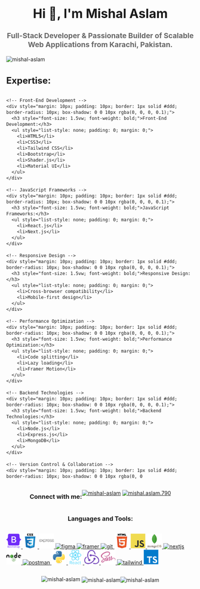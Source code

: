 <!-- Profile Header -->
<div align="center">
  <h1 style="font-size: 3.5vw; font-weight: bold;">Hi 👋, I'm Mishal Aslam</h1>
  <h3 style="font-size: 2vw; color: #666;">Full-Stack Developer & Passionate Builder of Scalable Web Applications from Karachi, Pakistan.</h3>
</div>

<!-- Profile Views -->
<p align="left">
  <img src="https://komarev.com/ghpvc/?username=mishal-aslam&label=Profile%20views&color=0e75b6&style=flat" alt="mishal-aslam" />
</p>

<!-- Expertise Section -->
<div style="margin-top: 20px;">
  <h1 style="font-size: 2.5vw; font-weight: bold;">Expertise:</h1>
  <div style="display: flex; flex-wrap: wrap; justify-content: center;">
    
    <!-- Front-End Development -->
    <div style="margin: 10px; padding: 10px; border: 1px solid #ddd; border-radius: 10px; box-shadow: 0 0 10px rgba(0, 0, 0, 0.1);">
      <h3 style="font-size: 1.5vw; font-weight: bold;">Front-End Development:</h3>
      <ul style="list-style: none; padding: 0; margin: 0;">
        <li>HTML5</li>
        <li>CSS3</li>
        <li>Tailwind CSS</li>
        <li>Bootstrap</li>
        <li>Shader.js</li>
        <li>Material UI</li>
      </ul>
    </div>
    
    <!-- JavaScript Frameworks -->
    <div style="margin: 10px; padding: 10px; border: 1px solid #ddd; border-radius: 10px; box-shadow: 0 0 10px rgba(0, 0, 0, 0.1);">
      <h3 style="font-size: 1.5vw; font-weight: bold;">JavaScript Frameworks:</h3>
      <ul style="list-style: none; padding: 0; margin: 0;">
        <li>React.js</li>
        <li>Next.js</li>
      </ul>
    </div>
    
    <!-- Responsive Design -->
    <div style="margin: 10px; padding: 10px; border: 1px solid #ddd; border-radius: 10px; box-shadow: 0 0 10px rgba(0, 0, 0, 0.1);">
      <h3 style="font-size: 1.5vw; font-weight: bold;">Responsive Design:</h3>
      <ul style="list-style: none; padding: 0; margin: 0;">
        <li>Cross-browser compatibility</li>
        <li>Mobile-first design</li>
      </ul>
    </div>
    
    <!-- Performance Optimization -->
    <div style="margin: 10px; padding: 10px; border: 1px solid #ddd; border-radius: 10px; box-shadow: 0 0 10px rgba(0, 0, 0, 0.1);">
      <h3 style="font-size: 1.5vw; font-weight: bold;">Performance Optimization:</h3>
      <ul style="list-style: none; padding: 0; margin: 0;">
        <li>Code splitting</li>
        <li>Lazy loading</li>
        <li>Framer Motion</li>
      </ul>
    </div>
    
    <!-- Backend Technologies -->
    <div style="margin: 10px; padding: 10px; border: 1px solid #ddd; border-radius: 10px; box-shadow: 0 0 10px rgba(0, 0, 0, 0.1);">
      <h3 style="font-size: 1.5vw; font-weight: bold;">Backend Technologies:</h3>
      <ul style="list-style: none; padding: 0; margin: 0;">
        <li>Node.js</li>
        <li>Express.js</li>
        <li>MongoDB</li>
      </ul>
    </div>
    
    <!-- Version Control & Collaboration -->
    <div style="margin: 10px; padding: 10px; border: 1px solid #ddd; border-radius: 10px; box-shadow: 0 0 10px rgba(0, 0

<h3 align="left">Connect with me:</h3>
<p align="left">
<a href="https://linkedin.com/in/mishal-aslam" target="blank"><img align="center" src="https://raw.githubusercontent.com/rahuldkjain/github-profile-readme-generator/master/src/images/icons/Social/linked-in-alt.svg" alt="mishal-aslam" height="30" width="40" /></a>
<a href="https://fb.com/mishal.aslam.790" target="blank"><img align="center" src="https://raw.githubusercontent.com/rahuldkjain/github-profile-readme-generator/master/src/images/icons/Social/facebook.svg" alt="mishal.aslam.790" height="30" width="40" /></a>
</p>

<h3 align="left">Languages and Tools:</h3>
<p align="left"> <a href="https://getbootstrap.com" target="_blank" rel="noreferrer"> <img src="https://raw.githubusercontent.com/devicons/devicon/master/icons/bootstrap/bootstrap-plain-wordmark.svg" alt="bootstrap" width="40" height="40"/> </a> <a href="https://www.w3schools.com/css/" target="_blank" rel="noreferrer"> <img src="https://raw.githubusercontent.com/devicons/devicon/master/icons/css3/css3-original-wordmark.svg" alt="css3" width="40" height="40"/> </a> <a href="https://expressjs.com" target="_blank" rel="noreferrer"> <img src="https://raw.githubusercontent.com/devicons/devicon/master/icons/express/express-original-wordmark.svg" alt="express" width="40" height="40"/> </a> <a href="https://www.figma.com/" target="_blank" rel="noreferrer"> <img src="https://www.vectorlogo.zone/logos/figma/figma-icon.svg" alt="figma" width="40" height="40"/> </a> <a href="https://www.framer.com/" target="_blank" rel="noreferrer"> <img src="https://www.vectorlogo.zone/logos/framer/framer-icon.svg" alt="framer" width="40" height="40"/> </a> <a href="https://git-scm.com/" target="_blank" rel="noreferrer"> <img src="https://www.vectorlogo.zone/logos/git-scm/git-scm-icon.svg" alt="git" width="40" height="40"/> </a> <a href="https://www.w3.org/html/" target="_blank" rel="noreferrer"> <img src="https://raw.githubusercontent.com/devicons/devicon/master/icons/html5/html5-original-wordmark.svg" alt="html5" width="40" height="40"/> </a> <a href="https://developer.mozilla.org/en-US/docs/Web/JavaScript" target="_blank" rel="noreferrer"> <img src="https://raw.githubusercontent.com/devicons/devicon/master/icons/javascript/javascript-original.svg" alt="javascript" width="40" height="40"/> </a> <a href="https://www.mongodb.com/" target="_blank" rel="noreferrer"> <img src="https://raw.githubusercontent.com/devicons/devicon/master/icons/mongodb/mongodb-original-wordmark.svg" alt="mongodb" width="40" height="40"/> </a> <a href="https://nextjs.org/" target="_blank" rel="noreferrer"> <img src="https://cdn.worldvectorlogo.com/logos/nextjs-2.svg" alt="nextjs" width="40" height="40"/> </a> <a href="https://nodejs.org" target="_blank" rel="noreferrer"> <img src="https://raw.githubusercontent.com/devicons/devicon/master/icons/nodejs/nodejs-original-wordmark.svg" alt="nodejs" width="40" height="40"/> </a> <a href="https://postman.com" target="_blank" rel="noreferrer"> <img src="https://www.vectorlogo.zone/logos/getpostman/getpostman-icon.svg" alt="postman" width="40" height="40"/> </a> <a href="https://www.python.org" target="_blank" rel="noreferrer"> <img src="https://raw.githubusercontent.com/devicons/devicon/master/icons/python/python-original.svg" alt="python" width="40" height="40"/> </a> <a href="https://reactjs.org/" target="_blank" rel="noreferrer"> <img src="https://raw.githubusercontent.com/devicons/devicon/master/icons/react/react-original-wordmark.svg" alt="react" width="40" height="40"/> </a> <a href="https://redux.js.org" target="_blank" rel="noreferrer"> <img src="https://raw.githubusercontent.com/devicons/devicon/master/icons/redux/redux-original.svg" alt="redux" width="40" height="40"/> </a> <a href="https://sass-lang.com" target="_blank" rel="noreferrer"> <img src="https://raw.githubusercontent.com/devicons/devicon/master/icons/sass/sass-original.svg" alt="sass" width="40" height="40"/> </a> <a href="https://tailwindcss.com/" target="_blank" rel="noreferrer"> <img src="https://www.vectorlogo.zone/logos/tailwindcss/tailwindcss-icon.svg" alt="tailwind" width="40" height="40"/> </a> <a href="https://www.typescriptlang.org/" target="_blank" rel="noreferrer"> <img src="https://raw.githubusercontent.com/devicons/devicon/master/icons/typescript/typescript-original.svg" alt="typescript" width="40" height="40"/> </a> </p>


<p><img align="left" src="https://github-readme-stats.vercel.app/api/top-langs?username=mishal-aslam&show_icons=true&locale=en&layout=compact" alt="mishal-aslam" /></p>
<p>&nbsp;<img align="center" src="https://github-readme-stats.vercel.app/api?username=mishal-aslam&show_icons=true&locale=en" alt="mishal-aslam" /></p>
<p><img align="center" src="https://github-readme-streak-stats.herokuapp.com/?user=mishal-aslam&" alt="mishal-aslam" /></p>
